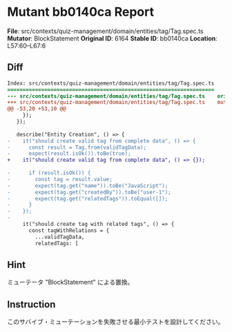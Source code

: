 # Mutant bb0140ca Report

**File**: src/contexts/quiz-management/domain/entities/tag/Tag.spec.ts
**Mutator**: BlockStatement
**Original ID**: 6164
**Stable ID**: bb0140ca
**Location**: L57:60–L67:6

## Diff

```diff
Index: src/contexts/quiz-management/domain/entities/tag/Tag.spec.ts
===================================================================
--- src/contexts/quiz-management/domain/entities/tag/Tag.spec.ts	original
+++ src/contexts/quiz-management/domain/entities/tag/Tag.spec.ts	mutated #6164
@@ -53,20 +53,10 @@
     });
   });
 
   describe("Entity Creation", () => {
-    it("should create valid tag from complete data", () => {
-      const result = Tag.from(validTagData);
-      expect(result.isOk()).toBe(true);
+    it("should create valid tag from complete data", () => {});
 
-      if (result.isOk()) {
-        const tag = result.value;
-        expect(tag.get("name")).toBe("JavaScript");
-        expect(tag.get("createdBy")).toBe("user-1");
-        expect(tag.get("relatedTags")).toEqual([]);
-      }
-    });
-
     it("should create tag with related tags", () => {
       const tagWithRelations = {
         ...validTagData,
         relatedTags: [
```

## Hint

ミューテータ "BlockStatement" による置換。

## Instruction

このサバイブ・ミューテーションを失敗させる最小テストを設計してください。
